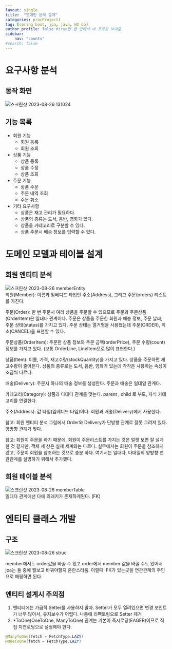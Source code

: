 ```yaml
---
layout: single
title:  "도메인 분석 설계"
categories: pracProject1
tag: [spring boot, jpa, java, H2 db]
author_profile: false #true면 글 안에서 내 프로필 보여줌
sidebar:
    nav: "counts"
#search: false
---
```


# 요구사항 분석

## 동작 화면

![스크린샷 2023-08-26 131024](https://github.com/jwjungwoo/jwjungwoo.github.io/assets/140131247/a87a4377-1e8b-4185-8bfc-e5da25e31009)   

## 기능 목록

- 회원 기능 
  - 회원 등록   
  - 회원 조회  
- 상품 기능   
  - 상품 등록   
  - 상품 수정   
  - 상품 조회   
- 주문 기능   
  - 상품 주문   
  - 주문 내역 조회   
  - 주문 취소   
- 기타 요구사항   
  - 상품은 재고 관리가 필요하다.   
  - 상품의 종류는 도서, 음반, 영화가 있다.   
  - 상품을 카테고리로 구분할 수 있다.   
  - 상품 주문시 배송 정보를 입력할 수 있다.   

# 도메인 모델과 테이블 설계

## 회원 엔티티 분석

![스크린샷 2023-08-26 memberEntity](https://github.com/jwjungwoo/jwjungwoo.github.io/assets/140131247/8093327d-e4f6-444f-9114-73661da8a015)   
회원(Member): 이름과 임베디드 타입인 주소(Address), 그리고 주문(orders) 리스트를 가진다.   
   
주문(Order): 한 번 주문시 여러 상품을 주문할 수 있으므로 주문과 주문상품(OrderItem)은 일대다 관계이다. 주문은 상품을 
주문한 회원과 배송 정보, 주문 날짜, 주문 상태(status)를 가지고 있다. 주문 상태는 열거형을 사용했는데 주문(ORDER), 
취소(CANCEL)을 표현할 수 있다.   
   
주문상품(OrderItem): 주문한 상품 정보와 주문 금액(orderPrice), 주문 수량(count) 정보를 가지고 있다. 
(보통 OrderLine, LineItem으로 많이 표현한다.)   
   
상품(Item): 이름, 가격, 재고수량(stockQuantity)을 가지고 있다. 상품을 주문하면 재고수량이 줄어든다. 
상품의 종류로는 도서, 음반, 영화가 있는데 각각은 사용하는 속성이 조금씩 다르다.   
   
배송(Delivery): 주문시 하나의 배송 정보를 생성한다. 주문과 배송은 일대일 관계다.   
   
카테고리(Category): 상품과 다대다 관계를 맺는다. parent , child 로 부모, 자식 카테고리를 연결한다.   
   
주소(Address): 값 타입(임베디드 타입)이다. 회원과 배송(Delivery)에서 사용한다.   
   
참고: 회원 엔티티 분석 그림에서 Order와 Delivery가 단방향 관계로 잘못 그려져 있다. 양방향 관계가 맞다.   
   
참고: 회원이 주문을 하기 때문에, 회원이 주문리스트를 가지는 것은 얼핏 보면 잘 설계한 것 같지만, 객체 세
상은 실제 세계와는 다르다. 실무에서는 회원이 주문을 참조하지 않고, 주문이 회원을 참조하는 것으로 충분
하다. 여기서는 일대다, 다대일의 양방향 연관관계를 설명하기 위해서 추가했다.   

## 회원 테이블 분석

![스크린샷 2023-08-26 memberTable](https://github.com/jwjungwoo/jwjungwoo.github.io/assets/140131247/2cd3724b-8eac-4b17-ae6b-b8d4bd8a1ff3)   
일대다 관계에선 다에 외래키가 존재하게된다. (FK)   

# 엔티티 클래스 개발

## 구조

![스크린샷 2023-08-26 struc](https://github.com/jwjungwoo/jwjungwoo.github.io/assets/140131247/8ab7c5d2-5a9b-492d-9b3f-eb0df95ed43f)

member에서도 order값을 바꿀 수 있고 order에서 member 값을 바꿀 수도 있어서 jpa는 둘 중에 뭘보고 바꿔야할지 혼란스러움.
이럴때! FK가 있는곳을 연관관계의 주인으로 매핑하면 된다.   

## 엔티티 설계시 주의점

1. 엔티티에는 가급적 Setter를 사용하지 말자. Setter가 모두 열려있으면 변경 포인트가 너무 많아서, 유지보수가 어렵다. 나중에 리펙토링으로 Setter 제거   
2. *ToOne(OneToOne, ManyToOne) 관계는 기본이 즉시로딩(EAGER)이므로 직접 지연로딩으로 설정해야 한다.   
```java
@ManyToOne(fetch = FetchType.LAZY)
@OneToOne(fetch = FetchType.LAZY)
```   

